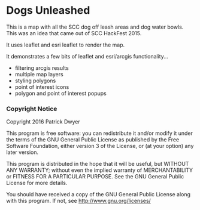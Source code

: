 # Dogs Unleashed

This is a map with all the SCC dog off leash areas and dog water bowls. This was an idea that came out of SCC HackFest 2015.

It uses leaflet and esri leaflet to render the map.

It demonstrates a few bits of leaflet and esri/arcgis functionality...
- filtering arcgis results
- multiple map layers
- styling polygons
- point of interest icons
- polygon and point of interest popups

### Copyright Notice

Copyright 2016 Patrick Dwyer

This program is free software: you can redistribute it and/or modify
it under the terms of the GNU General Public License as published by
the Free Software Foundation, either version 3 of the License, or
(at your option) any later version.

This program is distributed in the hope that it will be useful,
but WITHOUT ANY WARRANTY; without even the implied warranty of
MERCHANTABILITY or FITNESS FOR A PARTICULAR PURPOSE.  See the
GNU General Public License for more details.

You should have received a copy of the GNU General Public License
along with this program.  If not, see <http://www.gnu.org/licenses/>
